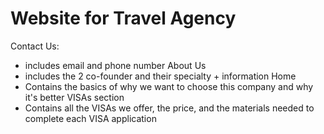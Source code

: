 # Website for Travel Agency
Contact Us:
- includes email and phone number
About Us
- includes the 2 co-founder and their specialty + information
Home
- Contains the basics of why we want to choose this company and why it's better
VISAs section
- Contains all the VISAs we offer, the price, and the materials needed to complete each VISA application

